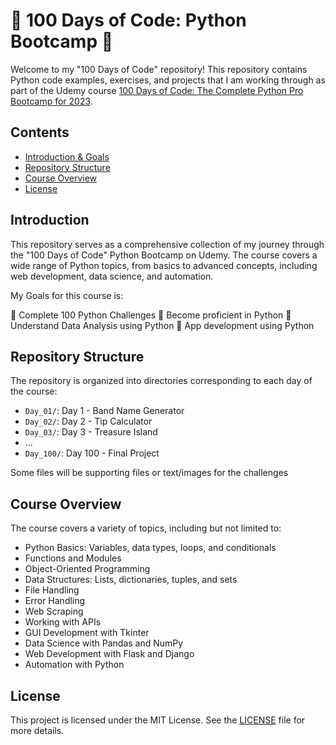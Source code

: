 # 🐍 100 Days of Code: Python Bootcamp 🐍

Welcome to my "100 Days of Code" repository! This repository contains Python code examples, exercises, and projects that I am working through as part of the Udemy course [100 Days of Code: The Complete Python Pro Bootcamp for 2023](https://www.udemy.com/course/100-days-of-code/?couponCode=ACCAGE0923).

## Contents

- [Introduction & Goals](#introduction-&-goals)
- [Repository Structure](#repository-structure)
- [Course Overview](#course-overview)
- [License](#license)

## Introduction

This repository serves as a comprehensive collection of my journey through the "100 Days of Code" Python Bootcamp on Udemy. The course covers a wide range of Python topics, from basics to advanced concepts, including web development, data science, and automation. 

My Goals for this course is:

🚀 Complete 100 Python Challenges
🚀 Become proficient in Python
🚀 Understand Data Analysis using Python 
🚀 App development using Python

## Repository Structure

The repository is organized into directories corresponding to each day of the course:

- `Day_01/`: Day 1 - Band Name Generator
- `Day_02/`: Day 2 - Tip Calculator
- `Day_03/`: Day 3 - Treasure Island
- ...
- `Day_100/`: Day 100 - Final Project

Some files will be supporting files or text/images for the challenges

## Course Overview

The course covers a variety of topics, including but not limited to:

- Python Basics: Variables, data types, loops, and conditionals
- Functions and Modules
- Object-Oriented Programming
- Data Structures: Lists, dictionaries, tuples, and sets
- File Handling
- Error Handling
- Web Scraping
- Working with APIs
- GUI Development with Tkinter
- Data Science with Pandas and NumPy
- Web Development with Flask and Django
- Automation with Python


## License

This project is licensed under the MIT License. See the [LICENSE](LICENSE) file for more details.


